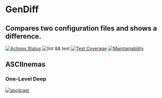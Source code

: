 # GenDiff

## Compares two configuration files and shows a difference.

[![Actions Status](https://github.com/arf1e/frontend-project-lvl2/workflows/hexlet-check/badge.svg)](https://github.com/arf1e/frontend-project-lvl2/actions)
![lint && test](https://github.com/arf1e/frontend-project-lvl2/actions/workflows/nodejs.yml/badge.svg)
[![Test Coverage](https://api.codeclimate.com/v1/badges/3251710e96d3769a258e/test_coverage)](https://codeclimate.com/github/arf1e/frontend-project-lvl2/test_coverage)
[![Maintainability](https://api.codeclimate.com/v1/badges/3251710e96d3769a258e/maintainability)](https://codeclimate.com/github/arf1e/frontend-project-lvl2/maintainability)

## ASCIInemas

### One-Level Deep

[![asciicast](https://asciinema.org/a/Zj7xBdsS79tR3vvmb5wBK6Mac.png)](https://asciinema.org/a/Zj7xBdsS79tR3vvmb5wBK6Mac)
